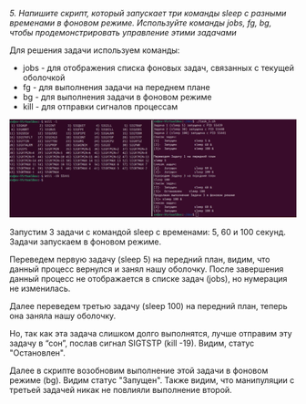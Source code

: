 *5. Напишите скрипт, который запускает три команды sleep с разными временами в фоновом режиме.
Используйте команды jobs, fg, bg, чтобы продемонстрировать управление этими задачами*

Для решения задачи используем команды:
- jobs - для отображения списка фоновых задач, связанных с текущей оболочкой
- fg - для выполнения задачи на переднем плане
- bg - для выполнения задачи в фоновом режиме
- kill - для отправки сигналов процессам

![5_jobs.JPG](img%2F5_jobs.JPG)

Запустим 3 задачи с командой sleep с временами: 5, 60 и 100 секунд. Задачи запускаем в фоновом режиме.

Переведем первую задачу (sleep 5) на передний план, видим,
что данный процесс вернулся и занял нашу оболочку.
После завершения данный процесс не отображается в списке задач (jobs), но нумерация не изменилась.

Далее переведем третью задачу (sleep 100) на передний план, теперь она заняла нашу оболочку.

Но, так как эта задача слишком долго выполнятся,
лучше отправим эту задачу в “сон”, послав сигнал SIGTSTP (kill -19).
Видим, статус "Остановлен".

Далее в скрипте возобновим выполнение этой задачи в фоновом режиме (bg).
Видим статус "Запущен". Также видим, что манипуляции с третьей задачей никак не повлияли выполнение второй.